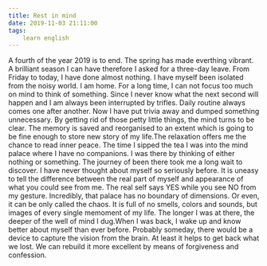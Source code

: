 ```yaml
---
title: Rest in mind
date: 2019-11-03 21:11:00
tags:
    learn english
---
```

A fourth of the year 2019 is to end. The spring has made everthing vibrant. A brilliant season I can have therefore I asked for a three-day leave. From Friday to today, I have done almost nothing. I have myself been isolated from the noisy world. I am home. For a long time, I can not focus too much on mind to think of something. Since I never know what the next second will happen and I am always been interrupted by trifles. Daily routine always comes one after another. Now I have put trivia away and dumped something unnecessary. By getting rid of those petty little things, the mind turns to be clear. The memory is saved and reorganised to an extent which is going to be fine enough to store new story of my life.The relaxation offers me the chance to read inner peace. The time I sipped the tea I was into the mind palace where I have no companions. I was there by thinking of either nothing or something. The journey of been there took me a long wait to discover. I have never thought about myself so seriously before. It is uneasy to tell the difference between the real part of myself and appearance of what you could see from me. The real self says YES while you see NO from my gesture. Incredibly, that palace has no boundary of dimensions. Or even, it can be only called the chaos. It is full of no smells, colors and sounds, but images of every single memoment of my life. The longer I was at there, the deeper of the well of mind I dug.When I was back, I wake up and know better about myself than ever before. Probably someday, there would be a device to capture the vision from the brain. At least it helps to get back what we lost. We can rebuild it more excellent by means of forgiveness and confession.